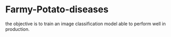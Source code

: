 # Farmy-Potato-diseases
the objective is to train an image classification model able to perform well in production.
